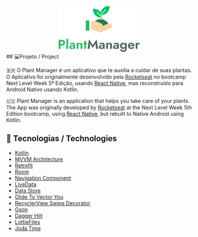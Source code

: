 <div align="center">
	<img src=".github/logo.png">
</div>
## 💻Projeto / Project

🇧🇷 O Plant Manager é um aplicativo que te auxilia a cuidar de suas plantas. O Aplicativo foi originalmente desenvolvido pela [Rocketseat](https://www.rocketseat.com.br/) no bootcamp Next Level Week 5ª Edição,  usando [React Native](https://reactnative.dev/), mas reconstruído para Android Nativo usando Kotlin.

🇺🇸 Plant Manager is an application that helps you take care of your plants. The App was originally developed by [Rocketseat](https://www.rocketseat.com.br/) at the Next Level Week 5th Edition bootcamp, using [React Native](https://reactnative.dev/), but rebuilt to Native Android using Kotlin.

## 🚀 Tecnologias / Technologies

- [Kotlin](https://kotlinlang.org/)
- [MVVM Architecture](https://developer.android.com/jetpack/guide)
- [Retrofit](https://square.github.io/retrofit/)
- [Room](https://developer.android.com/topic/libraries/architecture/room)
- [Navigation Component](https://developer.android.com/topic/libraries/architecture/navigation)
- [LiveData](https://developer.android.com/topic/libraries/architecture/livedata)
- [Data Store](https://developer.android.com/topic/libraries/architecture/datastore)
- [Glide To Vector You](https://github.com/corouteam/GlideToVectorYou)
- [RecyclerView Swipe Decorator](https://github.com/xabaras/RecyclerViewSwipeDecorator)
- [Gson](https://github.com/google/gson)
- [Dagger Hilt](https://developer.android.com/training/dependency-injection/hilt-android)
- [LottieFiles](https://lottiefiles.com/)
- [Joda Time](https://www.joda.org/joda-time/)

## 
